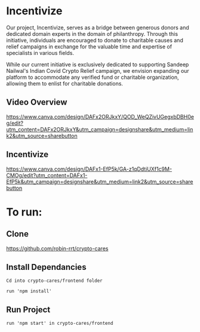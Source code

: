 # Incentivize

Our project, Incentivize, serves as a bridge between generous donors and dedicated domain experts in the domain of philanthropy. Through this initiative, individuals are encouraged to donate to charitable causes and relief campaigns in exchange for the valuable time and expertise of specialists in various fields.

While our current initiative is exclusively dedicated to supporting Sandeep Nailwal's Indian Covid Crypto Relief campaign, we envision expanding our platform to accommodate any verified fund or charitable organization, allowing them to enlist for charitable donations.


## Video Overview
https://www.canva.com/design/DAFx2ORJkxY/QOD_WeQZivUGegxbDBH0eg/edit?utm_content=DAFx2ORJkxY&utm_campaign=designshare&utm_medium=link2&utm_source=sharebutton


## Incentivize
https://www.canva.com/design/DAFx1-EfP5k/GA-z1qDdtiUXf1c9M-CMOg/edit?utm_content=DAFx1-EfP5k&utm_campaign=designshare&utm_medium=link2&utm_source=sharebutton



# To run:

## Clone
https://github.com/robin-rrt/crypto-cares

## Install Dependancies
```
Cd into crypto-cares/frontend folder
```
```
run 'npm install'
```
## Run Project
```
run 'npm start' in crypto-cares/frontend
```
